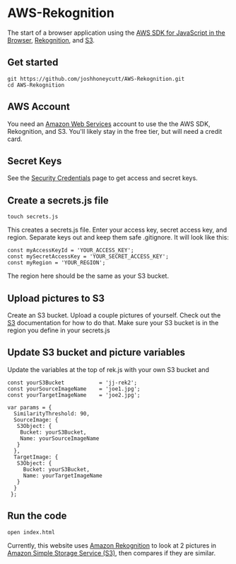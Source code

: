 # AWS-Rekognition

The start of a browser application using the [AWS SDK for JavaScript in the Browser](https://aws.amazon.com/sdk-for-browser/), [Rekognition](https://aws.amazon.com/rekognition/), and [S3](http://aws.amazon.com/s3).

## Get started

    git https://github.com/joshhoneycutt/AWS-Rekognition.git
    cd AWS-Rekognition

## AWS Account

You need an [Amazon Web Services](https://aws.amazon.com/console/) account to use the the AWS SDK, Rekognition, and S3. You'll likely stay in the free tier, but will need a credit card.

## Secret Keys

See the [Security Credentials](http://aws.amazon.com/security-credentials) page to get access and secret keys.

## Create a secrets.js file

    touch secrets.js

This creates a secrets.js file. Enter your access key, secret access key, and region. Separate keys out and keep them safe .gitignore. It will look like this:

	const myAccessKeyId = 'YOUR_ACCESS_KEY';
	const mySecretAccessKey = 'YOUR_SECRET_ACCESS_KEY';
	const myRegion = 'YOUR_REGION';

The region here should be the same as your S3 bucket.

## Upload pictures to S3

Create an S3 bucket. Upload a couple pictures of yourself. Check out the [S3](http://aws.amazon.com/s3) documentation for how to do that. Make sure your S3 bucket is in the region you define in your secrets.js

## Update S3 bucket and picture variables

Update the variables at the top of rek.js with your own S3 bucket and 

	const yourS3Bucket           = 'jj-rek2';
	const yourSourceImageName    = 'joe1.jpg';
	const yourTargetImageName    = 'joe2.jpg';
	
	var params = {
	  SimilarityThreshold: 90,
	  SourceImage: {
	   S3Object: {
	    Bucket: yourS3Bucket,
	    Name: yourSourceImageName
	   }
	  },
	  TargetImage: {
	   S3Object: {
	     Bucket: yourS3Bucket,
	     Name: yourTargetImageName
	   }
	  }
	 };


## Run the code 

	open index.html

Currently, this website uses [Amazon Rekognition](https://aws.amazon.com/rekognition/) to look at 2 pictures in [Amazon Simple Storage Service (S3)](http://aws.amazon.com/s3), then compares if they are similar.

